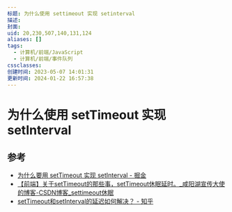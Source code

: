 ```yaml
---
标题: 为什么使用 settimeout 实现 setinterval
描述:
封面:
uid: 20,230,507,140,131,124
aliases: []
tags:
  - 计算机/前端/JavaScript
  - 计算机/前端/事件队列
cssclasses:
创建时间: 2023-05-07 14:01:31
更新时间: 2024-01-22 16:57:38
---
```


# 为什么使用 setTimeout 实现 setInterval

## 参考

- [为什么要用 setTimeout 实现 setInterval - 掘金](https://juejin.cn/post/6994969893141479454)
- [【前端】关于setTimeout的那些事，setTimeout休眠延时。_咸阳湖宣传大使的博客-CSDN博客_settimeout休眠](https://blog.csdn.net/weixin_44201257/article/details/123196921)
- [setTimeout和setInterval的延迟如何解决？ - 知乎](https://www.zhihu.com/question/29648365/answer/1194944860)
